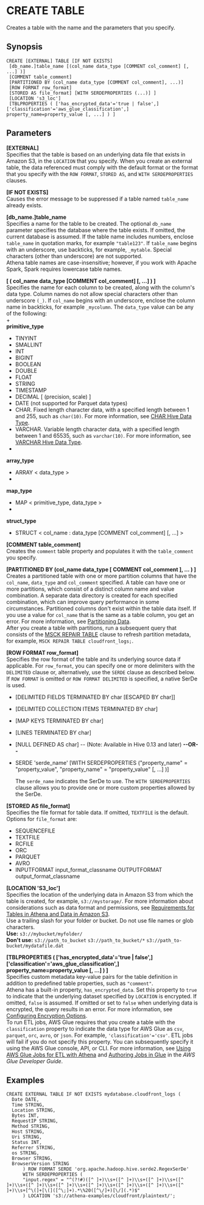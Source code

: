 # CREATE TABLE<a name="create-table"></a>

Creates a table with the name and the parameters that you specify\.

## Synopsis<a name="synopsis"></a>

```
CREATE [EXTERNAL] TABLE [IF NOT EXISTS]
 [db_name.]table_name [(col_name data_type [COMMENT col_comment] [, ...] )]
 [COMMENT table_comment]
 [PARTITIONED BY (col_name data_type [COMMENT col_comment], ...)]
 [ROW FORMAT row_format]
 [STORED AS file_format] [WITH SERDEPROPERTIES (...)] ]
 [LOCATION 's3_loc']
 [TBLPROPERTIES ( ['has_encrypted_data'='true | false',] ['classification'='aws_glue_classification',] property_name=property_value [, ...] ) ]
```

## Parameters<a name="parameters"></a>

**\[EXTERNAL\]**  
Specifies that the table is based on an underlying data file that exists in Amazon S3, in the `LOCATION` that you specify\. When you create an external table, the data referenced must comply with the default format or the format that you specify with the `ROW FORMAT`, `STORED AS`, and `WITH SERDEPROPERTIES` clauses\.

**\[IF NOT EXISTS\]**  
Causes the error message to be suppressed if a table named `table_name` already exists\.

**\[db\_name\.\]table\_name**  
Specifies a name for the table to be created\. The optional `db_name` parameter specifies the database where the table exists\. If omitted, the current database is assumed\. If the table name includes numbers, enclose `table_name` in quotation marks, for example `"table123"`\. If `table_name` begins with an underscore, use backticks, for example, ``_mytable``\. Special characters \(other than underscore\) are not supported\.  
Athena table names are case\-insensitive; however, if you work with Apache Spark, Spark requires lowercase table names\.

**\[ \( col\_name data\_type \[COMMENT col\_comment\] \[, \.\.\.\] \) \]**  
Specifies the name for each column to be created, along with the column's data type\. Column names do not allow special characters other than underscore `(_)`\. If `col_name` begins with an underscore, enclose the column name in backticks, for example ``_mycolumn``\. The `data_type` value can be any of the following:  
+   
**primitive\_type**  
  + TINYINT
  + SMALLINT
  + INT
  + BIGINT
  + BOOLEAN
  + DOUBLE
  + FLOAT
  + STRING
  + TIMESTAMP
  + DECIMAL \[ \(precision, scale\) \]
  + DATE \(not supported for Parquet data types\)
  + CHAR\. Fixed length character data, with a specified length between 1 and 255, such as `char(10)`\. For more information, see [CHAR Hive Data Type](https://cwiki.apache.org/confluence/display/Hive/LanguageManual+Types#LanguageManualTypes-char)\.
  + VARCHAR\. Variable length character data, with a specified length between 1 and 65535, such as `varchar(10)`\. For more information, see [VARCHAR Hive Data Type](https://cwiki.apache.org/confluence/display/Hive/LanguageManual+Types#LanguageManualTypes-varchar)\. 
+   
**array\_type**  
  + ARRAY < data\_type >
+   
**map\_type**  
  + MAP < primitive\_type, data\_type >
+   
**struct\_type**  
  + STRUCT < col\_name : data\_type \[COMMENT col\_comment\] \[, \.\.\.\] >

**\[COMMENT table\_comment\]**  
Creates the `comment` table property and populates it with the `table_comment` you specify\.

**\[PARTITIONED BY \(col\_name data\_type \[ COMMENT col\_comment \], \.\.\. \) \]**  
Creates a partitioned table with one or more partition columns that have the `col_name`, `data_type` and `col_comment` specified\. A table can have one or more partitions, which consist of a distinct column name and value combination\. A separate data directory is created for each specified combination, which can improve query performance in some circumstances\. Partitioned columns don't exist within the table data itself\. If you use a value for `col_name` that is the same as a table column, you get an error\. For more information, see [Partitioning Data](partitions.md)\.  
After you create a table with partitions, run a subsequent query that consists of the [MSCK REPAIR TABLE](msck-repair-table.md) clause to refresh partition metadata, for example, `MSCK REPAIR TABLE cloudfront_logs;`\.

**\[ROW FORMAT row\_format\]**  
Specifies the row format of the table and its underlying source data if applicable\. For `row_format`, you can specify one or more delimiters with the `DELIMITED` clause or, alternatively, use the `SERDE` clause as described below\. If `ROW FORMAT` is omitted or `ROW FORMAT DELIMITED` is specified, a native SerDe is used\.  
+ \[DELIMITED FIELDS TERMINATED BY char \[ESCAPED BY char\]\]
+ \[DELIMITED COLLECTION ITEMS TERMINATED BY char\]
+ \[MAP KEYS TERMINATED BY char\]
+ \[LINES TERMINATED BY char\]
+ \[NULL DEFINED AS char\] \-\- \(Note: Available in Hive 0\.13 and later\)
 **\-\-OR\-\-**   
+ SERDE 'serde\_name' \[WITH SERDEPROPERTIES \("property\_name" = "property\_value", "property\_name" = "property\_value" \[, \.\.\.\] \)\]

  The `serde_name` indicates the SerDe to use\. The `WITH SERDEPROPERTIES` clause allows you to provide one or more custom properties allowed by the SerDe\.

**\[STORED AS file\_format\]**  
Specifies the file format for table data\. If omitted, `TEXTFILE` is the default\. Options for `file_format` are:  
+ SEQUENCEFILE
+ TEXTFILE
+ RCFILE
+ ORC
+ PARQUET
+ AVRO
+ INPUTFORMAT input\_format\_classname OUTPUTFORMAT output\_format\_classname

**\[LOCATION 'S3\_loc'\]**  
Specifies the location of the underlying data in Amazon S3 from which the table is created, for example, ``s3://mystorage/``\. For more information about considerations such as data format and permissions, see [Requirements for Tables in Athena and Data in Amazon S3](creating-tables.md#s3-considerations)\.  
Use a trailing slash for your folder or bucket\. Do not use file names or glob characters\.  
 **Use:** `s3://mybucket/myfolder/`   
 **Don't use:** `s3://path_to_bucket` `s3://path_to_bucket/*` `s3://path_to-bucket/mydatafile.dat` 

**\[TBLPROPERTIES \( \['has\_encrypted\_data'='true \| false',\] \['classification'='aws\_glue\_classification',\] property\_name=property\_value \[, \.\.\.\] \) \]**  
Specifies custom metadata key\-value pairs for the table definition in addition to predefined table properties, such as `"comment"`\.  
Athena has a built\-in property, `has_encrypted_data`\. Set this property to `true` to indicate that the underlying dataset specified by `LOCATION` is encrypted\. If omitted, `false` is assumed\. If omitted or set to `false` when underlying data is encrypted, the query results in an error\. For more information, see [Configuring Encryption Options](encryption.md)\.  
To run ETL jobs, AWS Glue requires that you create a table with the `classification` property to indicate the data type for AWS Glue as `csv`, `parquet`, `orc`, `avro`, or `json`\. For example, `'classification'='csv'`\. ETL jobs will fail if you do not specify this property\. You can subsequently specify it using the AWS Glue console, API, or CLI\. For more information, see [Using AWS Glue Jobs for ETL with Athena](glue-best-practices.md#schema-classifier) and [Authoring Jobs in Glue](http://docs.aws.amazon.com/glue/latest/dg/busisadd-job.html) in the *AWS Glue Developer Guide*\.

## Examples<a name="examples"></a>

```
CREATE EXTERNAL TABLE IF NOT EXISTS mydatabase.cloudfront_logs (
  Date DATE,
  Time STRING,
  Location STRING,
  Bytes INT,
  RequestIP STRING,
  Method STRING,
  Host STRING,
  Uri STRING,
  Status INT,
  Referrer STRING,
  os STRING,
  Browser STRING,
  BrowserVersion STRING
      ) ROW FORMAT SERDE 'org.apache.hadoop.hive.serde2.RegexSerDe'
      WITH SERDEPROPERTIES (
      "input.regex" = "^(?!#)([^ ]+)\\s+([^ ]+)\\s+([^ ]+)\\s+([^ ]+)\\s+([^ ]+)\\s+([^ ]+)\\s+([^ ]+)\\s+([^ ]+)\\s+([^ ]+)\\s+([^ ]+)\\s+[^\(]+[\(]([^\;]+).*\%20([^\/]+)[\/](.*)$"
      ) LOCATION 's3://athena-examples/cloudfront/plaintext/';
```